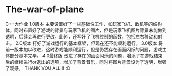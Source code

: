 # The-war-of-plane
C++大作业
1.0版本
  主要设置好了一些基础性工作，如玩家飞机、敌机等的结构体，同时布置好了游戏的背景与玩家飞机的图片，但是玩家飞机图片背景未能做到透明，后续会再进行更改。此外，还写好了飞机控制的函数，包括左右移动和射击。
2.0版本
  打好了游戏运行的基本框架，但现在还不能顺利运行。
3.0版本
  将前一版本加以改进，这时游戏能顺利运行，但是仍然存在画面闪烁的问题，游戏主体部分基本完毕。
4.0最终版
  改进了存在的画面闪烁的问题，增添了在游戏结束后的继续进行or退出的选项，增加了背景音乐，同时将图片背景设为了透明，增强了观感。
THANK YOU ALL!!!
:D

